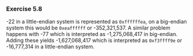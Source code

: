 ### Exercise 5.8

-22 in a little-endian system is represented as `0xffffffea`, on a big-endian system this would be `0xeaffffff` or -352,321,537. A similar problem happens with -77 which is interpreted as -1,275,068,417 in big-endian. Adding these yields -1,627,068,417 which is interpreted as `0xf3ffff9e` or -16,777,314 in a little-endian system.

